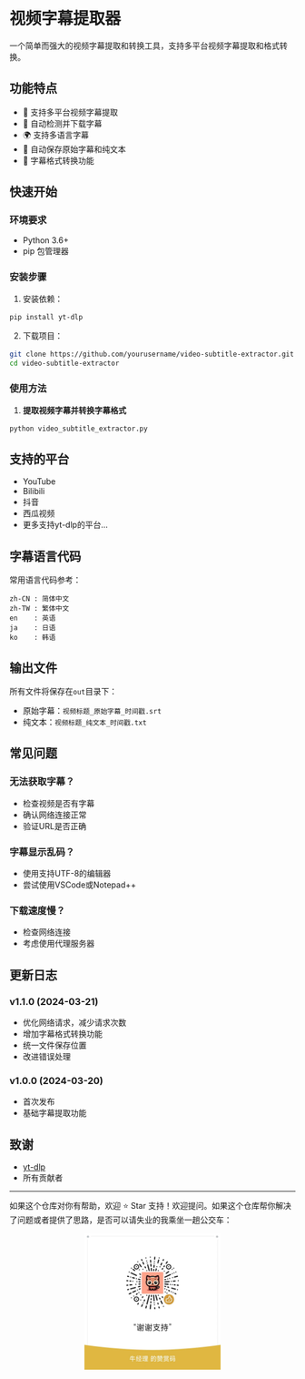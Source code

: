 # 视频字幕提取器

一个简单而强大的视频字幕提取和转换工具，支持多平台视频字幕提取和格式转换。

## 功能特点

- 🎯 支持多平台视频字幕提取
- 📝 自动检测并下载字幕
- 🌍 支持多语言字幕
- 💾 自动保存原始字幕和纯文本
- 🔄 字幕格式转换功能

## 快速开始

### 环境要求
- Python 3.6+
- pip 包管理器

### 安装步骤

1. 安装依赖：
```bash
pip install yt-dlp
```

2. 下载项目：
```bash
git clone https://github.com/yourusername/video-subtitle-extractor.git
cd video-subtitle-extractor
```

### 使用方法

1. **提取视频字幕并转换字幕格式**
```bash
python video_subtitle_extractor.py
```

## 支持的平台

- YouTube
- Bilibili
- 抖音
- 西瓜视频
- 更多支持yt-dlp的平台...

## 字幕语言代码

常用语言代码参考：
```
zh-CN : 简体中文
zh-TW : 繁体中文
en    : 英语
ja    : 日语
ko    : 韩语
```

## 输出文件

所有文件将保存在`out`目录下：
- 原始字幕：`视频标题_原始字幕_时间戳.srt`
- 纯文本：`视频标题_纯文本_时间戳.txt`

## 常见问题

### 无法获取字幕？
- 检查视频是否有字幕
- 确认网络连接正常
- 验证URL是否正确

### 字幕显示乱码？
- 使用支持UTF-8的编辑器
- 尝试使用VSCode或Notepad++

### 下载速度慢？
- 检查网络连接
- 考虑使用代理服务器

## 更新日志

### v1.1.0 (2024-03-21)
- 优化网络请求，减少请求次数
- 增加字幕格式转换功能
- 统一文件保存位置
- 改进错误处理

### v1.0.0 (2024-03-20)
- 首次发布
- 基础字幕提取功能

## 致谢

- [yt-dlp](https://github.com/yt-dlp/yt-dlp)
- 所有贡献者

---


如果这个仓库对你有帮助，欢迎 ⭐️ Star 支持！欢迎提问。如果这个仓库帮你解决了问题或者提供了思路，是否可以请失业的我乘坐一趟公交车：

<p align="center"><img src="buy-me-a-coffee-wechat.jpg" width="240" height="240
" alt="" /></p>